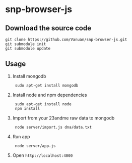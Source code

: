 # snp-browser-js


## Download the source code

    git clone https://github.com/Vanuan/snp-browser-js.git
    git submodule init
    git submodule update


## Usage

1. Install mongodb

        sudo apt-get install mongodb

2. Install node and npm dependencies

        sudo apt-get install node
        npm install

3. Import from your 23andme raw data to mongodb

        node server/import.js dna/data.txt
        
4. Run app

        node server/app.js

5. Open `http://localhost:4000`

